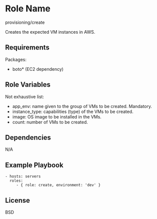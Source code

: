 Role Name
=========

provisioning/create

Creates the expected VM instances in AWS.

Requirements
------------

Packages:
  - boto* (EC2 dependency)

Role Variables
--------------

Not exhaustive list:

  - app_env: name given to the group of VMs to be created. Mandatory.
  - instance_type: capabilities (type) of the VMs to be created.
  - image: OS image to be installed in the VMs.
  - count: number of VMs to be created.

Dependencies
------------

N/A

Example Playbook
----------------

    - hosts: servers
      roles:
         - { role: create, environment: 'dev' }

License
-------

BSD

